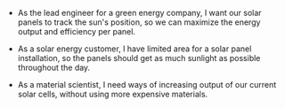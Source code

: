 - As the lead engineer for a green energy company, I want our solar panels to track the sun's position, so we can maximize the energy output and efficiency per panel.

- As a solar energy customer, I have limited area for a solar panel installation, so the panels should get as much sunlight as possible throughout the day.

- As a material scientist, I need ways of increasing output of our current solar cells, without using more expensive materials.
